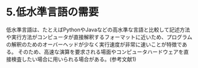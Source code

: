 # 5.低水準言語の需要
低水準言語は、たとえばPythonやJavaなどの高水準な言語と比較して記述方法や実行方法がコンピュータが直接解釈するフォーマットに近いため、プログラムの解釈のためのオーバーヘッドが少なく実行速度が非常に速いことが特徴である。
そのため、高速な演算を要求される場面やコンピュータハードウェアを直接検査したい場合に用いられる場合がある。(参考文献1)

